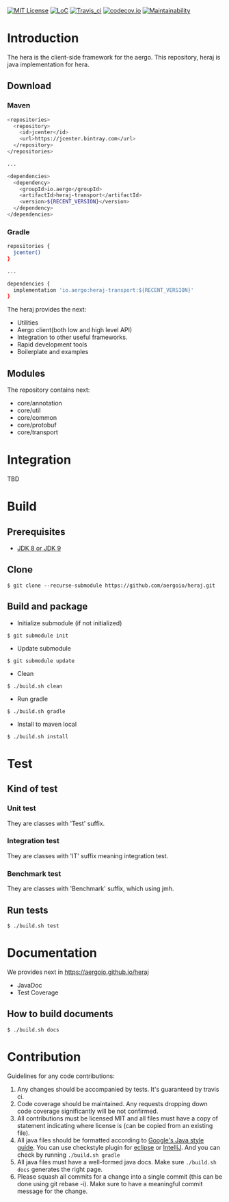 [![MIT License](https://img.shields.io/badge/license-MIT-blue.svg)](https://opensource.org/licenses/MIT)
[![LoC](https://tokei.rs/b1/github/aergoio/heraj)](https://github.com/aergoio/heraj)
[![Travis_ci](https://travis-ci.org/aergoio/heraj.svg?branch=master)](https://travis-ci.org/aergoio/heraj)
[![codecov.io](http://codecov.io/github/aergoio/heraj/coverage.svg?branch=master)](http://codecov.io/github/aergoio/heraj?branch=master)
[![Maintainability](https://api.codeclimate.com/v1/badges/a0aa6cecd0067bddc770/maintainability)](https://codeclimate.com/github/aergoio/heraj/maintainability)

# Introduction
The hera is the client-side framework for the aergo.
This repository, heraj is java implementation for hera.

## Download

### Maven
```sh
<repositories>
  <repository>
    <id>jcenter</id>
    <url>https://jcenter.bintray.com</url>
  </repository>
</repositories>

...

<dependencies>
  <dependency>
    <groupId>io.aergo</groupId>
    <artifactId>heraj-transport</artifactId>
    <version>${RECENT_VERSION}</version>
  </dependency>
</dependencies>
```

### Gradle
```sh
repositories {
  jcenter()
}

...

dependencies {
  implementation 'io.aergo:heraj-transport:${RECENT_VERSION}'
}
```

The heraj provides the next:
* Utilities
* Aergo client(both low and high level API)
* Integration to other useful frameworks.
* Rapid development tools
* Boilerplate and examples

## Modules
The repository contains next:
* core/annotation
* core/util
* core/common
* core/protobuf
* core/transport

# Integration
TBD

# Build
## Prerequisites
* [JDK 8 or JDK 9](https://openjdk.java.net/install/)

## Clone
```console
$ git clone --recurse-submodule https://github.com/aergoio/heraj.git
```

## Build and package
* Initialize submodule (if not initialized)
```console
$ git submodule init
```

* Update submodule
```console
$ git submodule update
```

* Clean
```console
$ ./build.sh clean
```

* Run gradle
```console
$ ./build.sh gradle
```

* Install to maven local
```console
$ ./build.sh install
```

# Test
## Kind of test
### Unit test
They are classes with 'Test' suffix.

### Integration test
They are classes with 'IT' suffix meaning integration test.

### Benchmark test
They are classes with 'Benchmark' suffix, which using jmh.

## Run tests
```console
$ ./build.sh test
```

# Documentation
We provides next in https://aergoio.github.io/heraj
* JavaDoc
* Test Coverage

## How to build documents
```console
$ ./build.sh docs
```

# Contribution

Guidelines for any code contributions:

1. Any changes should be accompanied by tests. It's guaranteed by travis ci.
2. Code coverage should be maintained. Any requests dropping down code coverage significantly will be not confirmed.
3. All contributions must be licensed MIT and all files must have a copy of statement indicating where license is (can be copied from an existing file).
4. All java files should be formatted according to [Google's Java style guide](http://google.github.io/styleguide/javaguide.html). You can use checkstyle plugin for [eclipse](https://checkstyle.org/eclipse-cs/#!/) or [IntelliJ](https://plugins.jetbrains.com/plugin/1065-checkstyle-idea). And you can check by running `./build.sh gradle`
5. All java files must have a well-formed java docs. Make sure `./build.sh docs` generates the right page.
6. Please squash all commits for a change into a single commit (this can be done using git rebase -i). Make sure to have a meaningful commit message for the change.
